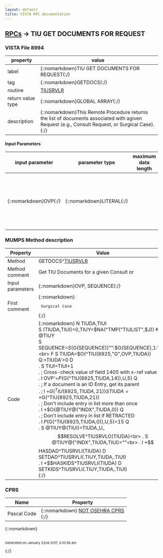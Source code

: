 ```yaml
---
layout: default
title: VISTA RPC documentation
---
```




## [RPCs](TableOfContent.md) &#8594; TIU GET DOCUMENTS FOR REQUEST 



### VISTA File 8994 


 property | value 
--- | --- 
 label | {::nomarkdown}TIU GET DOCUMENTS FOR REQUEST{:/}
 tag | {::nomarkdown}GETDOCS{:/}
 routine | [TIUSRVLR](http://code.osehra.org/dox/Routine_TIUSRVLR_source.html)
 return value type | {::nomarkdown}GLOBAL ARRAY{:/}
 description | {::nomarkdown}This Remote Procedure returns the list of documents associated with agiven Request (e.g., Consult Request, or Surgical Case).{:/}

#### Input Parameters

| input parameter | parameter type | maximum data length | required | description | 
| --- | --- | --- | --- | --- | 
| {::nomarkdown}OVP{:/} | {::nomarkdown}LITERAL{:/} |  | {::nomarkdown}true{:/} | {::nomarkdown}This is the variable pointer (e.g., \12745;GMR(123,\ or \14672;SRF(\) thatidentifies the record in the requesting application.{:/} | 


### MUMPS Method description

 Property | Value 
 --- | --- 
 Method | GETDOCS^[TIUSRVLR](http://code.osehra.org/dox/Routine_TIUSRVLR_source.html)
 Method comment | Get TIU Documents for a given Consult or
 Input parameters | {::nomarkdown}OVP, SEQUENCE{:/}
 First comment | {::nomarkdown}<pre> Surgical Case</pre>{:/}
 Code | {::nomarkdown}  N TIUDA,TIUI<br> S (TIUDA,TIUI)=0,TIUY=$NA(^TMP("TIULIST",$J)) K @TIUY<br> S SEQUENCE=$S($G(SEQUENCE)]"":$G(SEQUENCE),1:"D")<br> F  S TIUDA=$O(^TIU(8925,"G",OVP,TIUDA)) Q:+TIUDA'>0  D<br> . S TIUI=TIUI+1<br> . ; Cross-check value of field 1405 with x-ref value<br> . I OVP'=$P($G(^TIU(8925,TIUDA,14)),U,5) Q<br> . ; If a document is an ID Entry, get its parent<br> . ; I +$G(^TIU(8925,TIUDA,21)) S TIUDA=+$G(^TIU(8925,TIUDA,21))<br> . ; Don't include entry in list more than once<br> . I +$O(@TIUY@("INDX",TIUDA,0)) Q<br> . ; Don't include entry in list if RETRACTED<br> . I $P($G(^TIU(8925,TIUDA,0)),U,5)=15 Q<br> . S @TIUY@(TIUI)=TIUDA_U_$$RESOLVE^TIUSRVLO(TIUDA)<br> . S @TIUY@("INDX",TIUDA,TIUI)=""<br> . I +$$HASDAD^TIUSRVLI(TIUDA) D SETDAD^TIUSRVLI(.TIUY,TIUDA,.TIUI)<br> . I +$$HASKIDS^TIUSRVLI(TIUDA) D SETKIDS^TIUSRVLI(.TIUY,TIUDA,.TIUI)<br>{:/}


### CPRS

 Name | Property 
 --- | --- 
 Pascal Code | {::nomarkdown} <a href="">NOT OSEHRA CPRS</a><br/>{:/}

{::nomarkdown} <br/><br/><p style="font-size: 11px">Generated on January 22nd 2017, 3:10:56 am</p>{:/}